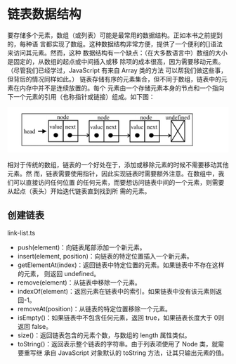 # 链表数据结构
要存储多个元素，数组（或列表）可能是最常用的数据结构。正如本书之前提到的，每种语
言都实现了数组。这种数据结构非常方便，提供了一个便利的[]语法来访问其元素。然而，这种
数据结构有一个缺点：（在大多数语言中）数组的大小是固定的，从数组的起点或中间插入或移
除项的成本很高，因为需要移动元素。（尽管我们已经学过，JavaScript 有来自 Array 类的方法
可以帮我们做这些事，但背后的情况同样如此。）
链表存储有序的元素集合，但不同于数组，链表中的元素在内存中并不是连续放置的。每个
元素由一个存储元素本身的节点和一个指向下一个元素的引用（也称指针或链接）组成。如下图：

![link](./images/link1.png) 

相对于传统的数组，链表的一个好处在于，添加或移除元素的时候不需要移动其他元素。然
而，链表需要使用指针，因此实现链表时需要额外注意。在数组中，我们可以直接访问任何位置
的任何元素，而要想访问链表中间的一个元素，则需要从起点（表头）开始迭代链表直到找到所
需的元素。

## 创建链表
link-list.ts

- push(element)：向链表尾部添加一个新元素。
- insert(element, position)：向链表的特定位置插入一个新元素。
- getElementAt(index)：返回链表中特定位置的元素。如果链表中不存在这样的元素，
则返回 undefined。 
- remove(element)：从链表中移除一个元素。
- indexOf(element)：返回元素在链表中的索引。如果链表中没有该元素则返回-1。
- removeAt(position)：从链表的特定位置移除一个元素。
- isEmpty()：如果链表中不包含任何元素，返回 true，如果链表长度大于 0则返回 false。 
- size()：返回链表包含的元素个数，与数组的 length 属性类似。
- toString()：返回表示整个链表的字符串。由于列表项使用了 Node 类，就需要重写继
承自 JavaScript 对象默认的 toString 方法，让其只输出元素的值。